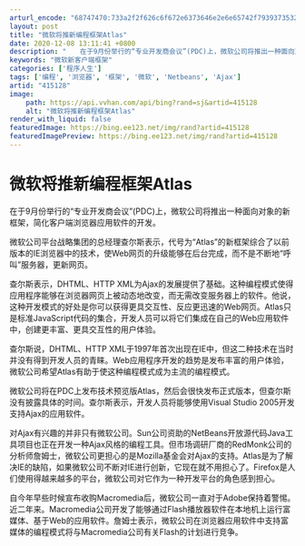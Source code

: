```yaml
---
arturl_encode: "68747470:733a2f2f626c6f672e6373646e2e6e65742f79393735323373:7a622f61727469636c652f64657461696c732f343135313238"
layout: post
title: "微软将推新编程框架Atlas"
date: 2020-12-08 13:11:41 +0800
description: "　　在于9月份举行的“专业开发商会议”(PDC)上，微软公司将推出一种面向对象的新框架，简化客户端浏"
keywords: "微软新客户端框架"
categories: ['程序人生']
tags: ['编程', '浏览器', '框架', '微软', 'Netbeans', 'Ajax']
artid: "415128"
image:
    path: https://api.vvhan.com/api/bing?rand=sj&artid=415128
    alt: "微软将推新编程框架Atlas"
render_with_liquid: false
featuredImage: https://bing.ee123.net/img/rand?artid=415128
featuredImagePreview: https://bing.ee123.net/img/rand?artid=415128
---
```


# 微软将推新编程框架Atlas

在于9月份举行的“专业开发商会议”(PDC)上，微软公司将推出一种面向对象的新框架，简化客户端浏览器应用软件的开发。

微软公司平台战略集团的总经理查尔斯表示，代号为“Atlas”的新框架综合了以前版本的IE浏览器中的技术，使Web网页的升级能够在后台完成，而不是不断地“呼叫”服务器，更新网页。

查尔斯表示，DHTML、HTTP XML为Ajax的发展提供了基础。这种编程模式使得应用程序能够在浏览器网页上被动态地改变，而无需改变服务器上的软件。他说，这种开发模式的好处是你可以获得更具交互性、反应更迅速的Web网页。Atlas只是标准JavaScript代码的集合，开发人员可以将它们集成在自己的Web应用软件中，创建更丰富、更具交互性的用户体验。

查尔斯说，DHTML、HTTP XML于1997年首次出现在IE中，但这二种技术在当时并没有得到开发人员的青睐。Web应用程序开发的趋势是发布丰富的用户体验，微软公司希望Atlas有助于使这种编程模式成为主流的编程模式。

微软公司将在PDC上发布技术预览版Atlas，然后会很快发布正式版本，但查尔斯没有披露具体的时间。查尔斯表示，开发人员将能够使用Visual Studio 2005开发支持Ajax的应用软件。

对Ajax有兴趣的并非只有微软公司。Sun公司资助的NetBeans开放源代码Java工具项目也正在开发一种Ajax风格的编程工具。但市场调研厂商的RedMonk公司的分析师詹姆士，微软公司更担心的是Mozilla基金会对Ajax的支持。Atlas是为了解决IE的缺陷，如果微软公司不断对IE进行创新，它现在就不用担心了。Firefox是人们使用得越来越多的平台，微软公司对它作为一种开发平台的角色感到担心。

自今年早些时候宣布收购Macromedia后，微软公司一直对于Adobe保持着警惕。近二年来。Macromedia公司开发了能够通过Flash播放器软件在本地机上运行富媒体、基于Web的应用软件。詹姆士表示，微软公司在浏览器应用软件中支持富媒体的编程模式将与Macromedia公司有关Flash的计划进行竞争。